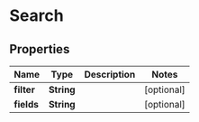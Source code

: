 
# Search

## Properties
Name | Type | Description | Notes
------------ | ------------- | ------------- | -------------
**filter** | **String** |  |  [optional]
**fields** | **String** |  |  [optional]




